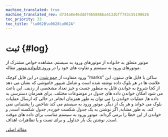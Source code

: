 ```yaml
---
machine_translated: true
machine_translated_rev: d734a8e46ddd7465886ba4133bff743c55190626
toc_priority: 33
toc_title: "\u062B\u0628\u062A"
---
```


# ثبت {#log}

موتور متعلق به خانواده از موتورهای ورود به سیستم. مشاهده خواص مشترک از موتورهای ورود به سیستم و تفاوت های خود را در [ورود خانواده موتور](log-family.md) مقاله.

ورود متفاوت از [جمع شدن](tinylog.md) در این فایل کوچک “marks” ساکن با فایل های ستون. این علامت ها در هر بلوک داده نوشته شده است و شامل شیپور خاموشی که نشان می دهد از کجا شروع به خواندن فایل به منظور جست و خیز تعداد مشخصی از ردیف. این باعث می شود امکان خواندن داده های جدول در موضوعات مختلف.
برای همزمان دسترسی به داده ها, عملیات خواندن را می توان به طور همزمان انجام, در حالی که ارسال عملیات بلوک می خواند و هر یک از دیگر.
موتور ورود به سیستم می کند شاخص را پشتیبانی نمی کند. به طور مشابه, اگر نوشتن به یک جدول شکست خورده, جدول شکسته است, و خواندن از این خطا را برمی گرداند. موتور ورود به سیستم مناسب برای داده های موقت است, نوشتن یک بار جداول, و برای تست و یا تظاهرات اهداف.

[مقاله اصلی](https://clickhouse.tech/docs/en/operations/table_engines/log/) <!--hide-->
